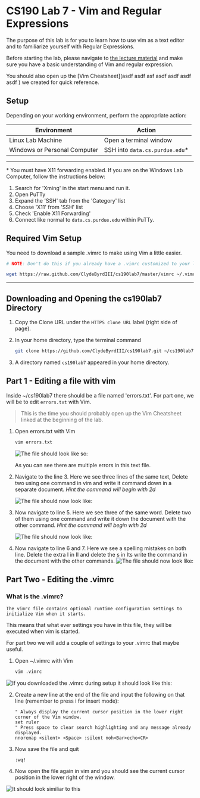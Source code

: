 CS190 Lab 7 - Vim and Regular Expressions
=========

The purpose of this lab is for you to learn how to use vim as a text editor and to familiarize yourself with Regular Expressions. 

Before starting the lab, please navigate to [the lecture material](https://docs.google.com/presentation/d/1mm5oDlTgyXVmkHaTHhWeHtDz9cT-MoGLzLolqzNGFEs/edit?usp=sharing) and make sure you have a basic understanding of Vim and regular expression. 

You should also open up the [Vim Cheatsheet](asdf
asdf
asf
asdf
asdf
asdf
asdf
) we created for quick reference.

## Setup ##

Depending on your working environment, perform the appropriate action:

| Environment   | Action        |
| ------------- | ------------- |
| Linux Lab Machine            | Open a terminal window        |
| Windows or Personal Computer | SSH into `data.cs.purdue.edu`*  |

----

\* You must have X11 forwarding enabled. If you are on the Windows Lab Computer, follow the instructions below:

1. Search for 'Xming' in the start menu and run it.
2. Open PuTTy
3. Expand the 'SSH' tab from the 'Category' list
4. Choose 'X11' from 'SSH' list
5. Check 'Enable X11 Forwarding'
6. Connect like normal to `data.cs.purdue.edu` within PuTTy.

## Required Vim Setup ##

You need to download a sample .vimrc to make using Vim a little easier.

```bash
# NOTE: Don't do this if you already have a .vimrc customized to your liking!!!

wget https://raw.github.com/ClydeByrdIII/cs190lab7/master/vimrc ~/.vimrc
```

----

## Downloading and Opening the cs190lab7 Directory ##

1. Copy the Clone URL under the `HTTPS clone URL` label (right side of page).
2. In your home directory, type the terminal command

    ```bash
    git clone https://github.com/ClydeByrdIII/cs190lab7.git ~/cs190lab7
    ```

3. A directory named `cs190lab7` appeared in your home directory.
    

## Part 1 - Editing a file with vim ##

Inside ~/cs190lab7 there should be a file named 'errors.txt'. For part one, we will be to edit `errors.txt` with Vim.

> This is the time you should probably open up the Vim Cheatsheet linked at the beginning of the lab.

1. Open errors.txt with Vim
    ```bash
    vim errors.txt
    ```
    ![The file should look like so:](http://i.imgur.com/GC7qccO.png)

    As you can see there are multiple errors in this text file.

2. Navigate to the line 3.
    Here we see three lines of the same text,
    Delete two using one command in vim and 
    write it command down in a separate document.
    *Hint the command will begin with 2d*

    ![The file should now look like:](http://i.imgur.com/jdzhq5s.png)

3. Now navigate to line 5. Here we see three of the same word.
   Delete two of them using one command and
   write it down the document with the other command.
   *Hint the command will begin with 2d*

   ![The file should now look like:](http://i.imgur.com/Jcoke7v.png)

4. Now navigate to line 6 and 7. Here we see a spelling mistakes on both line.
   Delete the extra I in II and delete the s in Its
   write the command in the document with the other commands.
   ![The file should now look like:](http://i.imgur.com/Hhb4lw0.png)

## Part Two - Editing the .vimrc ##

### What is the .vimrc? ###
`The vimrc file contains optional runtime configuration settings to initialize Vim when it starts.` 

This means that what ever settings you have in this file, they will be executed when vim is started.

For part two we will add a couple of settings to your .vimrc that maybe useful.

1. Open ~/.vimrc with Vim
    ```bash
    vim .vimrc
    ```
![If you downloaded the .vimrc during setup it should look like this:](http://i.imgur.com/0O6bRKg.png)

2. Create a new line at the end of the file and input the following on that line (remember to press i for insert mode):
    ```
    " Always display the current cursor position in the lower right corner of the Vim window.
    set ruler
    " Press space to clear search highlighting and any message already displayed.
    nnoremap <silent> <Space> :silent noh<Bar>echo<CR>
    ```
3. Now save the file and quit
    ```
    :wq!
    ```
4. Now open the file again in vim and you should see the current cursor position in the lower right of the window.

![It should look similiar to this](http://i.imgur.com/ENnvQXA.png)

    
